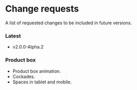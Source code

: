 # Change requests
A list of requested changes to be included in future versions.

### Latest 
* v2.0.0-Alpha.2

### Product box
* Product box animation.
* Cockades.
* Spaces in tablet and mobile.
